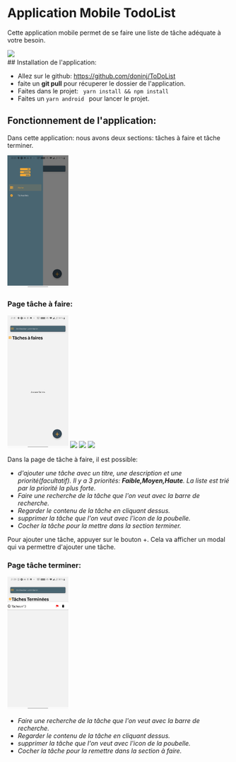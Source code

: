 # Application Mobile TodoList
Cette application mobile permet de se faire une liste de tâche adéquate à votre besoin.
<div>
<img src="./imagesDocumentation/liste_tâches.jpg" height="300px">
</div>
## Installation de l'application:

* Allez sur le github: https://github.com/doninj/ToDoList
* faite un **git pull** pour récuperer le dossier de l'application.
* Faites dans le projet:  ``` yarn install && npm install```
* Faites un ```yarn android ``` pour lancer le projet.

## Fonctionnement de l'application:

Dans cette application: nous avons deux sections: tâches à faire et tâche terminer. 

<img src="./imagesDocumentation/menu.jpg" height="300px">

### Page tâche à faire:

<div flex="1">
<img src="./imagesDocumentation/PageD'accueil.jpg"  margin-right="300px" height="300px">
<img src="./imagesDocumentation/tâche_1.jpg" height="300px">
<img src="./imagesDocumentation/liste_tâches.jpg" height="300px">
<img src="./imagesDocumentation/tâches_3.jpg" height="300px">
</div>

Dans la page de tâche à faire, il est possible:
* _d'ajouter une tâche avec un titre, une description et une priorité(facultatif). Il y a 3 priorités: **Faible,Moyen,Haute**. La liste est trié par la priorité la plus forte._
* _Faire une recherche de la tâche que l'on veut avec la barre de recherche._
* _Regarder le contenu de la tâche en cliquant dessus._
* _supprimer la tâche que l'on veut avec l'icon de la poubelle._
* _Cocher la tâche pour la mettre dans la section terminer._

Pour ajouter une tâche, appuyer sur le bouton +. Cela va afficher un modal qui va permettre d'ajouter une tâche.
### Page tâche terminer:
<div flex="1">
<img src="./imagesDocumentation/tâches_terminé.jpg" height="300px">
</div>

* _Faire une recherche de la tâche que l'on veut avec la barre de recherche._
* _Regarder le contenu de la tâche en cliquant dessus._
* _supprimer la tâche que l'on veut avec l'icon de la poubelle._
* _Cocher la tâche pour la remettre dans la section à faire._


  


